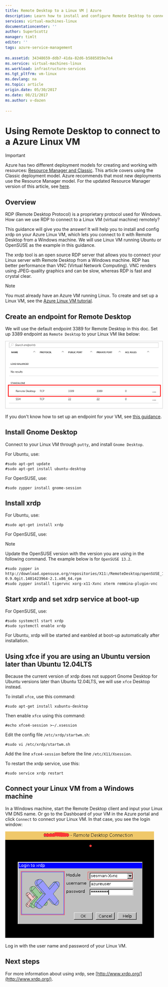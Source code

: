 ```yaml
---
title: Remote Desktop to a Linux VM | Azure
description: Learn how to install and configure Remote Desktop to connect to a Azure Linux VM for the Classic deployment model
services: virtual-machines-linux
documentationcenter: ''
author: SuperScottz
manager: timlt
editor: ''
tags: azure-service-management

ms.assetid: 34348659-ddb7-41da-82d6-b5885859e7e4
ms.service: virtual-machines-linux
ms.workload: infrastructure-services
ms.tgt_pltfrm: vm-linux
ms.devlang: na
ms.topic: article
origin.date: 05/30/2017
ms.date: 08/21/2017
ms.author: v-dazen

---
```

# Using Remote Desktop to connect to a Azure Linux VM
> [!IMPORTANT] 
> Azure has two different deployment models for creating and working with resources: [Resource Manager and Classic](../../../resource-manager-deployment-model.md). This article covers using the Classic deployment model. Azure recommends that most new deployments use the Resource Manager model. For the updated Resource Manager version of this article, see [here](../use-remote-desktop.md).

## Overview
RDP (Remote Desktop Protocol) is a proprietary protocol used for Windows. How can we use RDP to connect to a Linux VM (virtual machine) remotely?

This guidance will give you the answer! It will help you to install and config xrdp on your Azure Linux VM, which lets you connect to it with Remote Desktop from a Windows machine. We will use Linux VM running Ubuntu or OpenSUSE as the example in this guidance.

The xrdp tool is an open source RDP server that allows you to connect your Linux server with Remote Desktop from a Windows machine. RDP has better performance than VNC (Virtual Network Computing). VNC renders using JPEG-quality graphics and can be slow, whereas RDP is fast and crystal clear.

> [!NOTE]
> You must already have an Azure VM running Linux. To create and set up a Linux VM, see the [Azure Linux VM tutorial](createportal.md).
> 
> 

## Create an endpoint for Remote Desktop
We will use the default endpoint 3389 for Remote Desktop in this doc. Set up 3389 endpoint as `Remote Desktop` to your Linux VM like below:

![image](./media/remote-desktop/endpoint-for-linux-server.png)

If you don't know how to set up an endpoint for your VM, see [this guidance](setup-endpoints.md).

## Install Gnome Desktop
Connect to your Linux VM through `putty`, and install `Gnome Desktop`.

For Ubuntu, use:

    #sudo apt-get update
    #sudo apt-get install ubuntu-desktop

For OpenSUSE, use:

    #sudo zypper install gnome-session

## Install xrdp
For Ubuntu, use:

    #sudo apt-get install xrdp

For OpenSUSE, use:

> [!NOTE]
> Update the OpenSUSE version with the version you are using in the following command. The example below is for `OpenSUSE 13.2`.
> 
> 

    #sudo zypper in http://download.opensuse.org/repositories/X11:/RemoteDesktop/openSUSE_13.2/x86_64/xrdp-0.9.0git.1401423964-2.1.x86_64.rpm
    #sudo zypper install tigervnc xorg-x11-Xvnc xterm remmina-plugin-vnc

## Start xrdp and set xdrp service at boot-up
For OpenSUSE, use:

    #sudo systemctl start xrdp
    #sudo systemctl enable xrdp

For Ubuntu, xrdp will be started and eanbled at boot-up automatically after installation.

## Using xfce if you are using an Ubuntu version later than Ubuntu 12.04LTS
Because the current version of xrdp does not support Gnome Desktop for  Ubuntu versions later than Ubuntu 12.04LTS, we will use `xfce` Desktop instead.

To install `xfce`, use this command:

    #sudo apt-get install xubuntu-desktop

Then enable `xfce` using this command:

    #echo xfce4-session >~/.xsession

Edit the config file `/etc/xrdp/startwm.sh`:

    #sudo vi /etc/xrdp/startwm.sh   

Add the line `xfce4-session` before the line `/etc/X11/Xsession`.

To restart the xrdp service, use this:

    #sudo service xrdp restart

## Connect your Linux VM from a Windows machine
In a Windows machine, start the Remote Desktop client and input your Linux VM DNS name. Or go to the Dashboard of your VM in the Azure portal and click `Connect` to connect your Linux VM. In that case, you see the login window:

![image](./media/remote-desktop/no2.png)

Log in with the user name and password of your Linux VM.

## Next steps
For more information about using xrdp, see [http://www.xrdp.org/](http://www.xrdp.org/).

<!--Update_Description: wording update-->